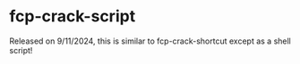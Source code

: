 # fcp-crack-script
Released on 9/11/2024, this is similar to fcp-crack-shortcut except as a shell script!
